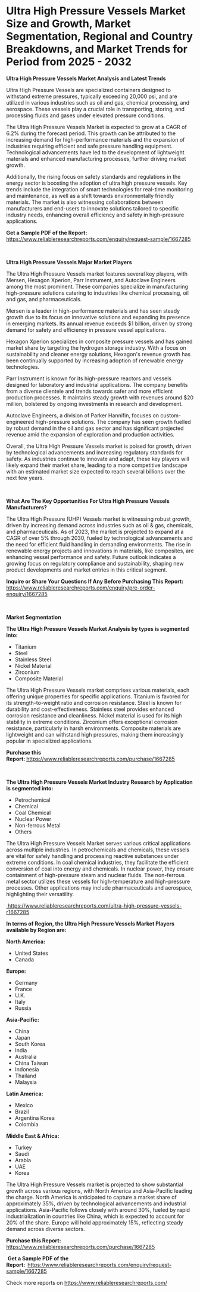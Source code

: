 <p><h1>Ultra High Pressure Vessels Market Size and Growth, Market Segmentation, Regional and Country Breakdowns, and Market Trends for Period from 2025 -  2032</h1></p><p><strong>Ultra High Pressure Vessels Market Analysis and Latest Trends</strong></p>
<p><p>Ultra High Pressure Vessels are specialized containers designed to withstand extreme pressures, typically exceeding 20,000 psi, and are utilized in various industries such as oil and gas, chemical processing, and aerospace. These vessels play a crucial role in transporting, storing, and processing fluids and gases under elevated pressure conditions.</p><p>The Ultra High Pressure Vessels Market is expected to grow at a CAGR of 6.2% during the forecast period. This growth can be attributed to the increasing demand for high-performance materials and the expansion of industries requiring efficient and safe pressure handling equipment. Technological advancements have led to the development of lightweight materials and enhanced manufacturing processes, further driving market growth. </p><p>Additionally, the rising focus on safety standards and regulations in the energy sector is boosting the adoption of ultra high pressure vessels. Key trends include the integration of smart technologies for real-time monitoring and maintenance, as well as a shift towards environmentally friendly materials. The market is also witnessing collaborations between manufacturers and end-users to innovate solutions tailored to specific industry needs, enhancing overall efficiency and safety in high-pressure applications.</p></p>
<p><strong>Get a Sample PDF of the Report:&nbsp;</strong> <a href="https://www.reliableresearchreports.com/enquiry/request-sample/1667285?utm_campaign=2224&utm_medium=2&utm_source=Github&utm_content=ia&utm_term=11042025&utm_id=ultra-high-pressure-vessels">https://www.reliableresearchreports.com/enquiry/request-sample/1667285</a></p>
<p>&nbsp;</p>
<p><strong>Ultra High Pressure Vessels Major Market Players</strong></p>
<p><p>The Ultra High Pressure Vessels market features several key players, with Mersen, Hexagon Xperion, Parr Instrument, and Autoclave Engineers among the most prominent. These companies specialize in manufacturing high-pressure solutions catering to industries like chemical processing, oil and gas, and pharmaceuticals.</p><p>Mersen is a leader in high-performance materials and has seen steady growth due to its focus on innovative solutions and expanding its presence in emerging markets. Its annual revenue exceeds $1 billion, driven by strong demand for safety and efficiency in pressure vessel applications.</p><p>Hexagon Xperion specializes in composite pressure vessels and has gained market share by targeting the hydrogen storage industry. With a focus on sustainability and cleaner energy solutions, Hexagon's revenue growth has been continually supported by increasing adoption of renewable energy technologies.</p><p>Parr Instrument is known for its high-pressure reactors and vessels designed for laboratory and industrial applications. The company benefits from a diverse clientele and trends towards safer and more efficient production processes. It maintains steady growth with revenues around $20 million, bolstered by ongoing investments in research and development.</p><p>Autoclave Engineers, a division of Parker Hannifin, focuses on custom-engineered high-pressure solutions. The company has seen growth fuelled by robust demand in the oil and gas sector and has significant projected revenue amid the expansion of exploration and production activities.</p><p>Overall, the Ultra High Pressure Vessels market is poised for growth, driven by technological advancements and increasing regulatory standards for safety. As industries continue to innovate and adapt, these key players will likely expand their market share, leading to a more competitive landscape with an estimated market size expected to reach several billions over the next few years.</p></p>
<p>&nbsp;</p>
<p><strong>What Are The Key Opportunities For Ultra High Pressure Vessels Manufacturers?</strong></p>
<p><p>The Ultra High Pressure (UHP) Vessels market is witnessing robust growth, driven by increasing demand across industries such as oil & gas, chemicals, and pharmaceuticals. As of 2023, the market is projected to expand at a CAGR of over 5% through 2030, fueled by technological advancements and the need for efficient fluid handling in demanding environments. The rise in renewable energy projects and innovations in materials, like composites, are enhancing vessel performance and safety. Future outlook indicates a growing focus on regulatory compliance and sustainability, shaping new product developments and market entries in this critical segment.</p></p>
<p><strong>Inquire or Share Your Questions If Any Before Purchasing This Report:</strong> <a href="https://www.reliableresearchreports.com/enquiry/pre-order-enquiry/1667285?utm_campaign=2224&utm_medium=2&utm_source=Github&utm_content=ia&utm_term=11042025&utm_id=ultra-high-pressure-vessels">https://www.reliableresearchreports.com/enquiry/pre-order-enquiry/1667285</a></p>
<p>&nbsp;</p>
<p><strong>Market Segmentation</strong></p>
<p><strong>The Ultra High Pressure Vessels Market Analysis by types is segmented into:</strong></p>
<p><ul><li>Titanium</li><li>Steel</li><li>Stainless Steel</li><li>Nickel Material</li><li>Zirconium</li><li>Composite Material</li></ul></p>
<p><p>The Ultra High Pressure Vessels market comprises various materials, each offering unique properties for specific applications. Titanium is favored for its strength-to-weight ratio and corrosion resistance. Steel is known for durability and cost-effectiveness. Stainless steel provides enhanced corrosion resistance and cleanliness. Nickel material is used for its high stability in extreme conditions. Zirconium offers exceptional corrosion resistance, particularly in harsh environments. Composite materials are lightweight and can withstand high pressures, making them increasingly popular in specialized applications.</p></p>
<p><strong>Purchase this Report:&nbsp;</strong><a href="https://www.reliableresearchreports.com/purchase/1667285?utm_campaign=2224&utm_medium=2&utm_source=Github&utm_content=ia&utm_term=11042025&utm_id=ultra-high-pressure-vessels">https://www.reliableresearchreports.com/purchase/1667285</a></p>
<p>&nbsp;</p>
<p><strong>The Ultra High Pressure Vessels Market Industry Research by Application is segmented into:</strong></p>
<p><ul><li>Petrochemical</li><li>Chemical</li><li>Coal Chemical</li><li>Nuclear Power</li><li>Non-ferrous Metal</li><li>Others</li></ul></p>
<p><p>The Ultra High Pressure Vessels Market serves various critical applications across multiple industries. In petrochemicals and chemicals, these vessels are vital for safely handling and processing reactive substances under extreme conditions. In coal chemical industries, they facilitate the efficient conversion of coal into energy and chemicals. In nuclear power, they ensure containment of high-pressure steam and nuclear fluids. The non-ferrous metal sector utilizes these vessels for high-temperature and high-pressure processes. Other applications may include pharmaceuticals and aerospace, highlighting their versatility.</p></p>
<p><a href="https://www.reliableresearchreports.com/ultra-high-pressure-vessels-r1667285?utm_campaign=2224&utm_medium=2&utm_source=Github&utm_content=ia&utm_term=11042025&utm_id=ultra-high-pressure-vessels">&nbsp;https://www.reliableresearchreports.com/ultra-high-pressure-vessels-r1667285</a></p>
<p><strong>In terms of Region, the Ultra High Pressure Vessels Market Players available by Region are:</strong></p>
<p>
    <p> <strong> North America: </strong>
        <ul>
            <li>United States</li>
            <li>Canada</li>
        </ul>
        </p> 
    <p> <strong> Europe: </strong>
        <ul>
            <li>Germany</li>
            <li>France</li>
            <li>U.K.</li>
            <li>Italy</li>
            <li>Russia</li>
        </ul>
        </p> 
    <p> <strong> Asia-Pacific: </strong>
        <ul>
            <li>China</li>
            <li>Japan</li>
            <li>South Korea</li>
            <li>India</li>
            <li>Australia</li>
            <li>China Taiwan</li>
            <li>Indonesia</li>
            <li>Thailand</li>
            <li>Malaysia</li>
        </ul>
        </p> 
    <p> <strong> Latin America: </strong>
        <ul>
            <li>Mexico</li>
            <li>Brazil</li>
            <li>Argentina Korea</li>
            <li>Colombia</li>
        </ul>
        </p> 
    <p> <strong> Middle East & Africa: </strong>
        <ul>
            <li>Turkey</li>
            <li>Saudi</li>
            <li>Arabia</li>
            <li>UAE</li>
            <li>Korea</li>
        </ul>
    </p>
    </p>
<p><p>The Ultra High Pressure Vessels market is projected to show substantial growth across various regions, with North America and Asia-Pacific leading the charge. North America is anticipated to capture a market share of approximately 35%, driven by technological advancements and industrial applications. Asia-Pacific follows closely with around 30%, fueled by rapid industrialization in countries like China, which is expected to account for 20% of the share. Europe will hold approximately 15%, reflecting steady demand across diverse sectors.</p></p>
<p><strong>Purchase this Report: </strong><a href="https://www.reliableresearchreports.com/purchase/1667285?utm_campaign=2224&utm_medium=2&utm_source=Github&utm_content=ia&utm_term=11042025&utm_id=ultra-high-pressure-vessels">https://www.reliableresearchreports.com/purchase/1667285</a></p>
<p>&nbsp;<strong>Get a Sample PDF of the Report:&nbsp;&nbsp;</strong><a href="https://www.reliableresearchreports.com/enquiry/request-sample/1667285?utm_campaign=2224&utm_medium=2&utm_source=Github&utm_content=ia&utm_term=11042025&utm_id=ultra-high-pressure-vessels">https://www.reliableresearchreports.com/enquiry/request-sample/1667285</a></p>
<p><strong></strong></p>
<p>Check more reports on <a href="https://www.reliableresearchreports.com/?utm_campaign=2224&utm_medium=2&utm_source=Github&utm_content=ia&utm_term=11042025&utm_id=ultra-high-pressure-vessels">https://www.reliableresearchreports.com/</a></p>